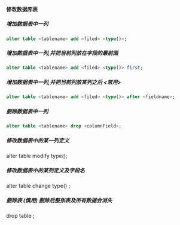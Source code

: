 #### 修改数据库表

##### 增加数据表中一列
```sql
alter table <tablename> add <filed> <type()>; 
```

##### 增加数据表中一列,并把当前列放在字段的最前面
```sql
alter table <tablename> add <filed> <type()> first; 
```

##### 增加数据表中一列,并把当前列放某列之后  <常用>
```sql
alter table <tablename> add <filed> <type()> after <fieldname>; 
```

##### 删除数据表中一列
```sql
alter table <tablename> drop <columnField>;
```

##### 修改数据表中的某一列定义
alter table <tablename> modify <field> type();

##### 修改数据表中的某列定义及字段名
alter table <tablename> change <oldField> <newField> type() ;

##### 删除表 (慎用) 删除后整张表及所有数据会消失
drop table <tablename>;